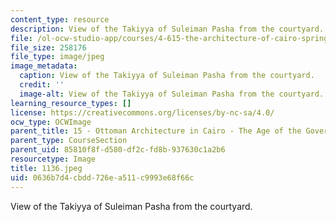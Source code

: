 ```yaml
---
content_type: resource
description: View of the Takiyya of Suleiman Pasha from the courtyard.
file: /ol-ocw-studio-app/courses/4-615-the-architecture-of-cairo-spring-2002/0636b7d4cbdd726ea511c9993e68f66c_1136.jpeg
file_size: 258176
file_type: image/jpeg
image_metadata:
  caption: View of the Takiyya of Suleiman Pasha from the courtyard.
  credit: ''
  image-alt: View of the Takiyya of Suleiman Pasha from the courtyard.
learning_resource_types: []
license: https://creativecommons.org/licenses/by-nc-sa/4.0/
ocw_type: OCWImage
parent_title: 15 - Ottoman Architecture in Cairo - The Age of the Governors
parent_type: CourseSection
parent_uid: 85810f8f-d580-df2c-fd8b-937630c1a2b6
resourcetype: Image
title: 1136.jpeg
uid: 0636b7d4-cbdd-726e-a511-c9993e68f66c
---
```

View of the Takiyya of Suleiman Pasha from the courtyard.